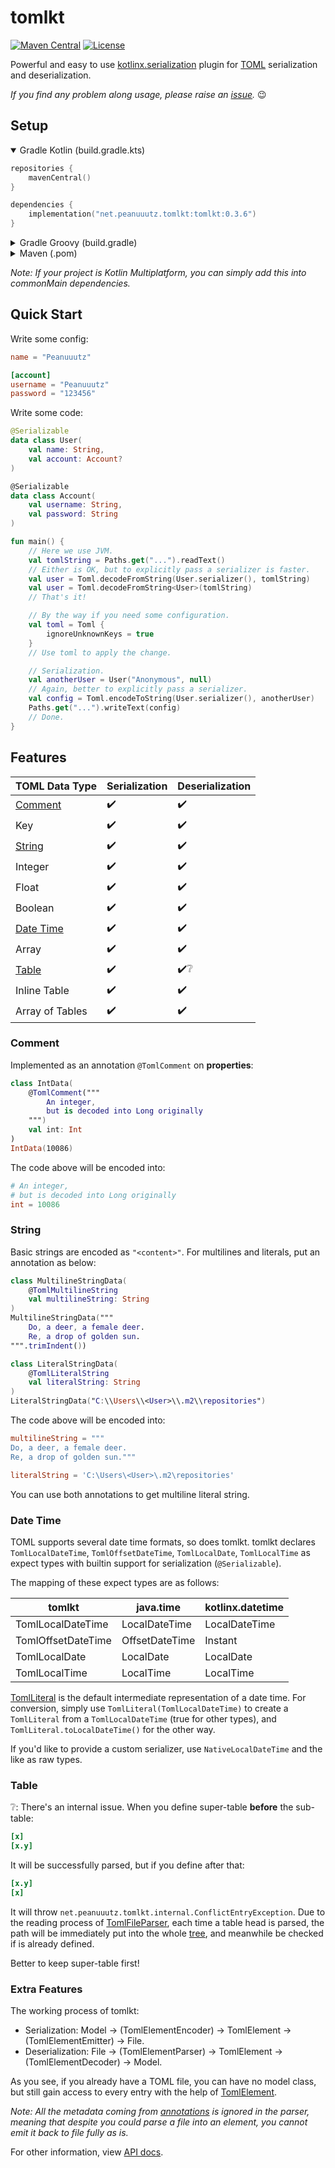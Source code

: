 # tomlkt

[![Maven Central](https://img.shields.io/maven-central/v/net.peanuuutz.tomlkt/tomlkt)](https://search.maven.org/artifact/net.peanuuutz.tomlkt/tomlkt)
[![License](https://img.shields.io/github/license/Peanuuutz/tomlkt)](http://www.apache.org/licenses/LICENSE-2.0)

Powerful and easy to use [kotlinx.serialization](https://github.com/Kotlin/kotlinx.serialization) plugin for [TOML](https://toml.io/) serialization and
deserialization.

*If you find any problem along usage, please raise an [issue](https://github.com/Peanuuutz/tomlkt/issues).* :wink:

## Setup

<details open>
<summary>Gradle Kotlin (build.gradle.kts)</summary>

```kotlin
repositories {
    mavenCentral()
}

dependencies {
    implementation("net.peanuuutz.tomlkt:tomlkt:0.3.6")
}
```
</details>

<details>
<summary>Gradle Groovy (build.gradle)</summary>

```groovy
repositories {
    mavenCentral()
}

dependencies {
    implementation "net.peanuuutz.tomlkt:tomlkt:0.3.6"
}
```
</details>

<details>
<summary>Maven (.pom)</summary>

```xml
<dependency>
  <groupId>net.peanuuutz.tomlkt</groupId>
  <artifactId>tomlkt-jvm</artifactId>
  <version>0.3.6</version>
</dependency>
```
</details>

*Note: If your project is Kotlin Multiplatform, you can simply add this into commonMain
dependencies.*

## Quick Start

Write some config:

```toml
name = "Peanuuutz"

[account]
username = "Peanuuutz"
password = "123456"
```

Write some code:

```kotlin
@Serializable
data class User(
    val name: String,
    val account: Account?
)

@Serializable
data class Account(
    val username: String,
    val password: String
)

fun main() {
    // Here we use JVM.
    val tomlString = Paths.get("...").readText()
    // Either is OK, but to explicitly pass a serializer is faster.
    val user = Toml.decodeFromString(User.serializer(), tomlString)
    val user = Toml.decodeFromString<User>(tomlString)
    // That's it!

    // By the way if you need some configuration.
    val toml = Toml {
        ignoreUnknownKeys = true
    }
    // Use toml to apply the change.

    // Serialization.
    val anotherUser = User("Anonymous", null)
    // Again, better to explicitly pass a serializer.
    val config = Toml.encodeToString(User.serializer(), anotherUser)
    Paths.get("...").writeText(config)
    // Done.
}
```

## Features

| TOML Data Type          | Serialization      | Deserialization                   |
|-------------------------|--------------------|-----------------------------------|
| [Comment](#Comment)     | :heavy_check_mark: | :heavy_check_mark:                |
| Key                     | :heavy_check_mark: | :heavy_check_mark:                |
| [String](#String)       | :heavy_check_mark: | :heavy_check_mark:                |
| Integer                 | :heavy_check_mark: | :heavy_check_mark:                |
| Float                   | :heavy_check_mark: | :heavy_check_mark:                |
| Boolean                 | :heavy_check_mark: | :heavy_check_mark:                |
| [Date Time](#Date-Time) | :heavy_check_mark: | :heavy_check_mark:                |
| Array                   | :heavy_check_mark: | :heavy_check_mark:                |
| [Table](#Table)         | :heavy_check_mark: | :heavy_check_mark::grey_question: |
| Inline Table            | :heavy_check_mark: | :heavy_check_mark:                |
| Array of Tables         | :heavy_check_mark: | :heavy_check_mark:                |

### Comment

Implemented as an annotation `@TomlComment` on **properties**:

```kotlin
class IntData(
    @TomlComment("""
        An integer,
        but is decoded into Long originally
    """)
    val int: Int
)
IntData(10086)
```

The code above will be encoded into:

```toml
# An integer,
# but is decoded into Long originally
int = 10086
```

### String

Basic strings are encoded as `"<content>"`. For multilines and literals, put an annotation as
below:

```kotlin
class MultilineStringData(
    @TomlMultilineString
    val multilineString: String
)
MultilineStringData("""
    Do, a deer, a female deer.
    Re, a drop of golden sun.
""".trimIndent())

class LiteralStringData(
    @TomlLiteralString
    val literalString: String
)
LiteralStringData("C:\\Users\\<User>\\.m2\\repositories")
```

The code above will be encoded into:

```toml
multilineString = """
Do, a deer, a female deer.
Re, a drop of golden sun."""

literalString = 'C:\Users\<User>\.m2\repositories'
```

You can use both annotations to get multiline literal string.

### Date Time

TOML supports several date time formats, so does tomlkt. tomlkt declares `TomlLocalDateTime`,
`TomlOffsetDateTime`, `TomlLocalDate`, `TomlLocalTime` as expect types with builtin support for
serialization (`@Serializable`).

The mapping of these expect types are as follows:

| tomlkt             | java.time      | kotlinx.datetime |
|--------------------|----------------|------------------|
| TomlLocalDateTime  | LocalDateTime  | LocalDateTime    |
| TomlOffsetDateTime | OffsetDateTime | Instant          |
| TomlLocalDate      | LocalDate      | LocalDate        |
| TomlLocalTime      | LocalTime      | LocalTime        |

[TomlLiteral](https://github.com/Peanuuutz/tomlkt/tree/master/core/src/commonMain/kotlin/net/peanuuutz/tomlkt/TomlElement.kt) is the default intermediate representation of a date time. For conversion,
simply use `TomlLiteral(TomlLocalDateTime)` to create a `TomlLiteral` from a `TomlLocalDateTime`
(true for other types), and `TomlLiteral.toLocalDateTime()` for the other way.

If you'd like to provide a custom serializer, use `NativeLocalDateTime` and the like as raw types.

### Table

:grey_question:: There's an internal issue. When you define super-table **before** the sub-table:

```toml
[x]
[x.y]
```

It will be successfully parsed, but if you define after that:

```toml
[x.y]
[x]
```

It will throw `net.peanuuutz.tomlkt.internal.ConflictEntryException`. Due to the reading process
of [TomlFileParser](https://github.com/Peanuuutz/tomlkt/tree/master/core/src/commonMain/kotlin/net/peanuuutz/tomlkt/internal/parser/TomlFileParser.kt), each time a table head is parsed, the path will be immediately put into
the whole [tree](https://github.com/Peanuuutz/tomlkt/tree/master/core/src/commonMain/kotlin/net/peanuuutz/tomlkt/internal/parser/TreeNode.kt), and meanwhile be checked if is already defined.

Better to keep super-table first!

### Extra Features

The working process of tomlkt:

* Serialization: Model → (TomlElementEncoder) → TomlElement → (TomlElementEmitter) → File.
* Deserialization: File → (TomlElementParser) → TomlElement → (TomlElementDecoder) → Model.

As you see, if you already have a TOML file, you can have no model class, but still gain access
to every entry with the help of [TomlElement](https://github.com/Peanuuutz/tomlkt/tree/master/core/src/commonMain/kotlin/net/peanuuutz/tomlkt/TomlElement.kt).

*Note: All the metadata coming from [annotations](https://github.com/Peanuuutz/tomlkt/tree/master/core/src/commonMain/kotlin/net/peanuuutz/tomlkt/Annotations.kt) is ignored in the parser, meaning that
despite you could parse a file into an element, you cannot emit it back to file fully as is.*

For other information, view [API docs](https://peanuuutz.github.io/tomlkt/).
